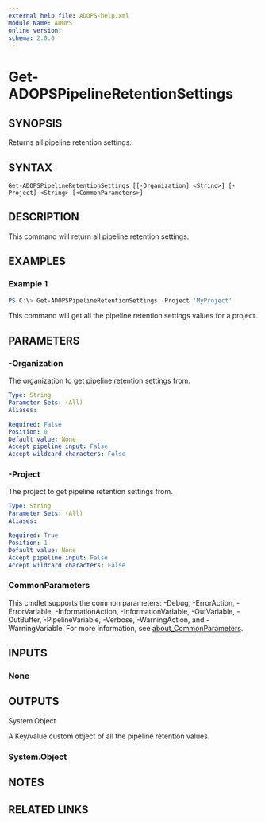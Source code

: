 ```yaml
---
external help file: ADOPS-help.xml
Module Name: ADOPS
online version:
schema: 2.0.0
---
```


# Get-ADOPSPipelineRetentionSettings

## SYNOPSIS
Returns all pipeline retention settings.

## SYNTAX

```
Get-ADOPSPipelineRetentionSettings [[-Organization] <String>] [-Project] <String> [<CommonParameters>]
```

## DESCRIPTION
This command will return all pipeline retention settings.

## EXAMPLES

### Example 1
```powershell
PS C:\> Get-ADOPSPipelineRetentionSettings -Project 'MyProject'
```

This command will get all the pipeline retention settings values for a project.

## PARAMETERS

### -Organization
The organization to get pipeline retention settings from.

```yaml
Type: String
Parameter Sets: (All)
Aliases:

Required: False
Position: 0
Default value: None
Accept pipeline input: False
Accept wildcard characters: False
```

### -Project
The project to get pipeline retention settings from.

```yaml
Type: String
Parameter Sets: (All)
Aliases:

Required: True
Position: 1
Default value: None
Accept pipeline input: False
Accept wildcard characters: False
```

### CommonParameters
This cmdlet supports the common parameters: -Debug, -ErrorAction, -ErrorVariable, -InformationAction, -InformationVariable, -OutVariable, -OutBuffer, -PipelineVariable, -Verbose, -WarningAction, and -WarningVariable. For more information, see [about_CommonParameters](http://go.microsoft.com/fwlink/?LinkID=113216).

## INPUTS

### None

## OUTPUTS

System.Object

A Key/value custom object of all the pipeline retention values.

### System.Object
## NOTES

## RELATED LINKS
